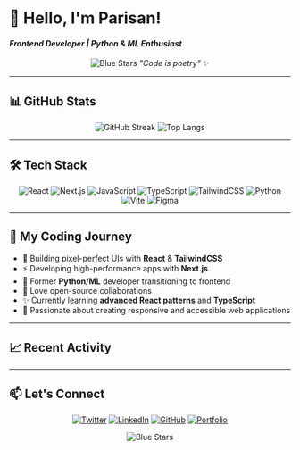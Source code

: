 # 👋 Hello, I'm **Parisan**!

#### *Frontend Developer | Python & ML Enthusiast*

<div align="center">

![Blue Stars](https://media.giphy.com/media/3o7TKSjRrfIPjeiVyM/giphy.gif)
*"Code is poetry"* ✨

</div>

---

## 📊 GitHub Stats

<div align="center">
  
![GitHub Streak](https://github-readme-streak-stats.herokuapp.com/?user=Parisan8626&theme=blueberry&hide_border=true)
![Top Langs](https://github-readme-stats.vercel.app/api/top-langs/?username=Parisan8626&layout=compact&theme=blueberry&hide_border=true)

</div>

---

## 🛠️ Tech Stack

<div align="center">

![React](https://img.shields.io/badge/React-20232A?style=for-the-badge&logo=react&logoColor=61DAFB)
![Next.js](https://img.shields.io/badge/Next.js-000000?style=for-the-badge&logo=nextdotjs&logoColor=white)
![JavaScript](https://img.shields.io/badge/JavaScript-F7DF1E?style=for-the-badge&logo=javascript&logoColor=black)
![TypeScript](https://img.shields.io/badge/TypeScript-007ACC?style=for-the-badge&logo=typescript&logoColor=white)
![TailwindCSS](https://img.shields.io/badge/Tailwind_CSS-38B2AC?style=for-the-badge&logo=tailwind-css&logoColor=white)
![Python](https://img.shields.io/badge/Python-3776AB?style=for-the-badge&logo=python&logoColor=white)
![Vite](https://img.shields.io/badge/Vite-B73BFE?style=for-the-badge&logo=vite&logoColor=FFD62E)
![Figma](https://img.shields.io/badge/Figma-F24E1E?style=for-the-badge&logo=figma&logoColor=white)

</div>

---

## 🌟 My Coding Journey

- 🎨 Building pixel-perfect UIs with **React** & **TailwindCSS**
- ⚡ Developing high-performance apps with **Next.js**
- 🤖 Former **Python/ML** developer transitioning to frontend
- 🚀 Love open-source collaborations
- ✨ Currently learning **advanced React patterns** and **TypeScript**
- 📱 Passionate about creating responsive and accessible web applications

---

## 📈 Recent Activity

<!--START_SECTION:activity-->
<!--END_SECTION:activity-->

---

## 📫 Let's Connect

<div align="center">

[![Twitter](https://img.shields.io/badge/Twitter-1DA1F2?style=for-the-badge&logo=twitter&logoColor=white)](https://twitter.com/your-handle)
[![LinkedIn](https://img.shields.io/badge/LinkedIn-0077B5?style=for-the-badge&logo=linkedin&logoColor=white)](https://linkedin.com/in/your-profile)
[![GitHub](https://img.shields.io/badge/GitHub-100000?style=for-the-badge&logo=github&logoColor=white)](https://github.com/Parisan8626)
[![Portfolio](https://img.shields.io/badge/Portfolio-%23000000.svg?style=for-the-badge&logo=firefox&logoColor=#FF7139)](https://your-portfolio-link.com)

</div>

<div align="center">

![Blue Stars](https://media.giphy.com/media/3o7TKSjRrfIPjeiVyM/giphy.gif)

</div>
